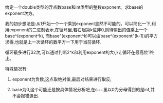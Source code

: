给定一个double类型的浮点数base和int类型的整数exponent。求base的exponent次方。

我的初步想法是:从1开始一个一个乘到exponent显然不可能的。可以简化一下,利用exponent的二进制表示,在循环里,若右起第k位非0,则待输出的值乘上一个base^(exponent^k), 而base^(exponent^k)可以由base^(exponent^(k-1))的平方求得,也就是上一次循环的数平方一下用于当前循环.

循环最多进行32次,可以通过判断2^k和利用exponent的大小让循环在最高位1终止。

特殊情况有:

1. exponent为负数,这点取绝对值,最后对结果进行取反;

2. base为0,这个可能还是按具体情况分析吧,在c++里以0为分母得到的是inf,并不会报错退出.